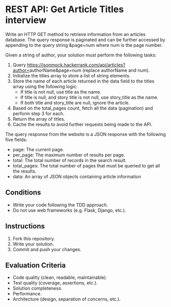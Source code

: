 # REST API: Get Article Titles interview

Write an HTTP GET method to retrieve information from an articles database. The query response is paginated and can be further accessed by appending to the query string &page=num where num is the page number.

Given a string of author, your solution must perform the following tasks:

1. Query <https://jsonmock.hackerrank.com/api/articles?author=>authorName&page=num (replace authorName and num).
2. Initialize the titles array to store a list of string elements.
3. Store the name of each article returned in the data field to the titles array using the following logic:
    * If title is not null, use title as the name.
    * If title is null, and story title is not null, use story_title as the name.
    * If both title and story_title are null, ignore the article.
4. Based on the total_pages count, fetch all the data (pagination) and perform step 3 for each.
5. Return the array of titles.
6. Cache the results to avoid further requests being made to the API.

The query response from the website is a JSON response with the following five fields:

* page: The current page.
* per_page: The maximum number of results per page.
* total: The total number of records in the search result.
* total_pages: The total number of pages that must be queried to get all the results.
* data: An array of JSON objects containing article information

## Conditions

* Write your code following the TDD approach.
* Do not use web frameworks (e.g. Flask, Django, etc.).

## Instructions

1. Fork this repository.
2. Write your solution.
3. Commit and push your changes.

## Evaluation Criteria

* Code quality (clean, readable, maintainable).
* Test quality (coverage, assertions, etc.).
* Solution completeness.
* Performance.
* Architecture (design, separation of concerns, etc.).
